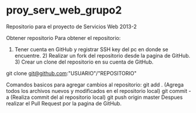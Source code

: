 proy_serv_web_grupo2
====================

Repositorio para el proyecto de Servicios Web 2013-2

Obtener repositorio
Para obtener el repositorio:

1) Tener cuenta en GitHub y registrar SSH key del pc en donde se encuentre. 2) Realizar un fork del repositorio desde la pagina de GitHub. 3) Crear un clone del repositorio en su cuenta de GitHub.

git clone git@github.com:"USUARIO"/"REPOSITORIO"

Comandos basicos para agregar cambios al repositorio:
git add . (Agrega todos los archivos nuevos y modificados en el repositorio local)
git commit -a (Realiza commit del al repositorio local)
git push origin master
Despues realizar el Pull Request por la pagina de GitHub.
